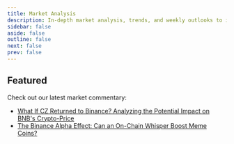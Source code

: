 ```yaml
---
title: Market Analysis
description: In-depth market analysis, trends, and weekly outlooks to inform your trades.
sidebar: false
aside: false
outline: false
next: false
prev: false
---
```


<script setup>
import SectionIndex from '../.vitepress/components/SectionIndex.vue'
</script>

<SectionIndex
	title="Market Analysis"
	description="In-depth market analysis, trends, and weekly outlooks to inform your trades."
	baseDir="/market-analysis"
/>

## Featured

Check out our latest market commentary:

- [What If CZ Returned to Binance? Analyzing the Potential Impact on BNB's Crypto-Price](/market-analysis/cz-return-bnb)
- [The Binance Alpha Effect: Can an On-Chain Whisper Boost Meme Coins?](/market-analysis/binance-alpha-effect-meme-coins)
